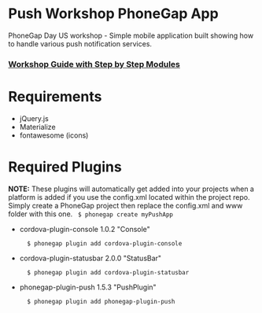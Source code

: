 # Push Workshop PhoneGap App
PhoneGap Day US workshop - Simple mobile application built showing how to handle various push notification services.

### [Workshop Guide with Step by Step Modules](http://macdonst.github.io/push-workshop)

Requirements
============
- jQuery.js
- Materialize
- fontawesome (icons)

Required Plugins
================
 **NOTE:** These plugins will automatically get added into your projects when a platform is added if you use the config.xml located within the
project repo. Simply create a PhoneGap project then replace the config.xml and www folder with this one. ` $ phonegap create myPushApp`

- cordova-plugin-console 1.0.2 "Console"

        $ phonegap plugin add cordova-plugin-console

- cordova-plugin-statusbar 2.0.0 "StatusBar"

        $ phonegap plugin add cordova-plugin-statusbar

- phonegap-plugin-push 1.5.3 "PushPlugin"

        $ phonegap plugin add phonegap-plugin-push
